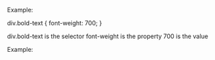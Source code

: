 
Example:

div.bold-text {
	font-weight: 700;
}

div.bold-text is the selector
font-weight is the property
700 is the value

Example: